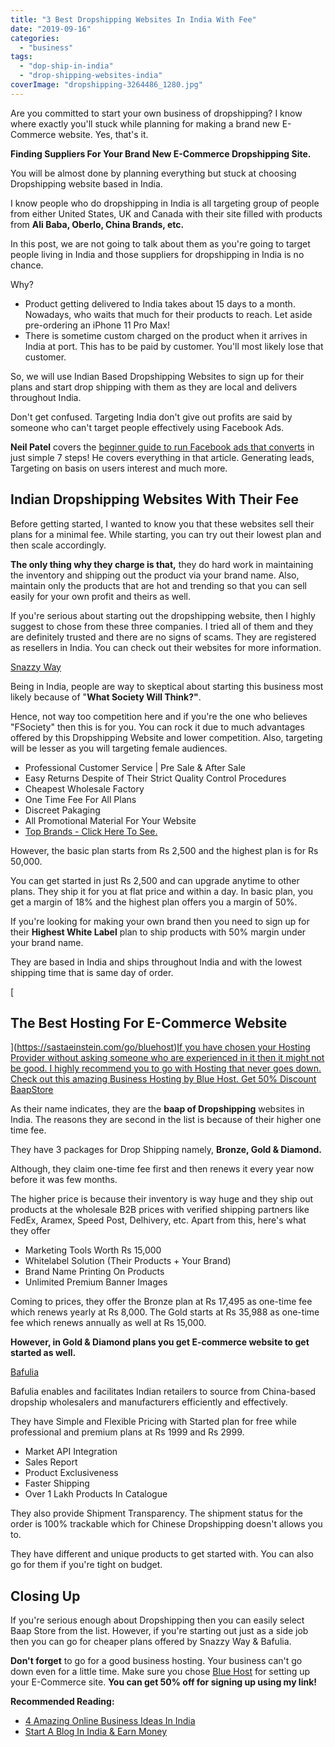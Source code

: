 ```yaml
---
title: "3 Best Dropshipping Websites In India With Fee"
date: "2019-09-16"
categories: 
  - "business"
tags: 
  - "dop-ship-in-india"
  - "drop-shipping-websites-india"
coverImage: "dropshipping-3264486_1280.jpg"
---
```


Are you committed to start your own business of dropshipping? I know where exactly you'll stuck while planning for making a brand new E-Commerce website. Yes, that's it. 

**Finding Suppliers For Your Brand New E-Commerce Dropshipping Site.**

You will be almost done by planning everything but stuck at choosing Dropshipping website based in India.

I know people who do dropshipping in India is all targeting group of people from either United States, UK and Canada with their site filled with products from **Ali Baba, Oberlo, China Brands, etc.**

In this post, we are not going to talk about them as you're going to target people living in India and those suppliers for dropshipping in India is no chance.

Why?

- Product getting delivered to India takes about 15 days to a month. Nowadays, who waits that much for their products to reach. Let aside pre-ordering an iPhone 11 Pro Max! 
- There is sometime custom charged on the product when it arrives in India at port. This has to be paid by customer. You'll most likely lose that customer.

So, we will use Indian Based Dropshipping Websites to sign up for their plans and start drop shipping with them as they are local and delivers throughout India. 

Don't get confused. Targeting India don't give out profits are said by someone who can't target people effectively using Facebook Ads.

**Neil Patel** covers the [beginner guide to run Facebook ads that converts](https://neilpatel.com/blog/beginners-guide-to-running-facebook-ads-that-convert/) in just simple 7 steps! He covers everything in that article. Generating leads, Targeting on basis on users interest and much more. 

## Indian Dropshipping Websites With Their Fee

Before getting started, I wanted to know you that these websites sell their plans for a minimal fee. While starting, you can try out their lowest plan and then scale accordingly.

**The only thing why they charge is that,** they do hard work in maintaining the inventory and shipping out the product via your brand name. Also, maintain only the products that are hot and trending so that you can sell easily for your own profit and theirs as well.

If you're serious about starting out the dropshipping website, then I highly suggest to chose from these three companies. I tried all of them and they are definitely trusted and there are no signs of scams. They are registered as resellers in India. You can check out their websites for more information.

[Snazzy Way](https://snazzyway.com/dropshipping)

[](https://snazzyway.com/dropshipping)

Being in India, people are way to skeptical about starting this business most likely because of "**What Society Will Think?"**. 

Hence, not way too competition here and if you're the one who believes "FSociety" then this is for you. You can rock it due to much advantages offered by this Dropshipping Website and lower competition. Also, targeting will be lesser as you will targeting female audiences.

- Professional Customer Service | Pre Sale & After Sale
- Easy Returns Despite of Their Strict Quality Control Procedures
- Cheapest Wholesale Factory
- One Time Fee For All Plans
- Discreet Pakaging
- All Promotional Material For Your Website
- [Top Brands - Click Here To See.](https://snazzyway.com/brands/)

However, the basic plan starts from Rs 2,500 and the highest plan is for Rs 50,000.

You can get started in just Rs 2,500 and can upgrade anytime to other plans. They ship it for you at flat price and within a day. In basic plan, you get a margin of 18% and the highest plan offers you a margin of 50%.

If you're looking for making your own brand then you need to sign up for their **Highest White Label** plan to ship products with 50% margin under your brand name.

They are based in India and ships throughout India and with the lowest shipping time that is same day of order.

[](https://sastaeinstein.com/go/bluehost)

[

## The Best Hosting For E-Commerce Website

](https://sastaeinstein.com/go/bluehost)[If you have chosen your Hosting Provider without asking someone who are experienced in it then it might not be good. I highly recommend you to go with Hosting that never goes down. Check out this amazing Business Hosting by Blue Host. Get 50% Discount](https://sastaeinstein.com/go/bluehost) [BaapStore](https://baapstore.com)

[](https://baapstore.com)

As their name indicates, they are the **baap of Dropshipping** websites in India. The reasons they are second in the list is because of their higher one time fee.

They have 3 packages for Drop Shipping namely, **Bronze, Gold & Diamond.**

Although, they claim one-time fee first and then renews it every year now before it was few months.

The higher price is because their inventory is way huge and they ship out products at the wholesale B2B prices with verified shipping partners like FedEx, Aramex, Speed Post, Delhivery, etc. Apart from this, here's what they offer

- Marketing Tools Worth Rs 15,000
- Whitelabel Solution (Their Products + Your Brand)
- Brand Name Printing On Products
- Unlimited Premium Banner Images

Coming to prices, they offer the Bronze plan at Rs 17,495 as one-time fee which renews yearly at Rs 8,000. The Gold starts at Rs 35,988 as one-time fee which renews annually as well at Rs 15,000.

**However, in Gold & Diamond plans you get E-commerce website to get started as well.**

[Bafulia](https://www.bafulia.com)

[](https://www.bafulia.com)

Bafulia enables and facilitates Indian retailers to source from China-based dropship wholesalers and manufacturers efficiently and effectively.

They have Simple and Flexible Pricing with Started plan for free while professional and premium plans at Rs 1999 and Rs 2999.

- Market API Integration
- Sales Report
- Product Exclusiveness
- Faster Shipping
- Over 1 Lakh Products In Catalogue

They also provide Shipment Transparency. The shipment status for the order is 100% trackable which for Chinese Dropshipping doesn't allows you to.

They have different and unique products to get started with. You can also go for them if you're tight on budget.

## Closing Up

If you're serious enough about Dropshipping then you can easily select Baap Store from the list. However, if you're starting out just as a side job then you can go for cheaper plans offered by Snazzy Way & Bafulia.

**Don't forget** to go for a good business hosting. Your business can't go down even for a little time. Make sure you chose [Blue Host](https://sastaeinstein.com/go/bluehost) for setting up your E-Commerce site. **You can get 50% off for signing up using my link!**

**Recommended Reading:**

- [4 Amazing Online Business Ideas In India](https://sastaeinstein.com/online-business-ideas-in-india.html)
- [Start A Blog In India & Earn Money](https://sastaeinstein.com/start-blog-in-india.html)
